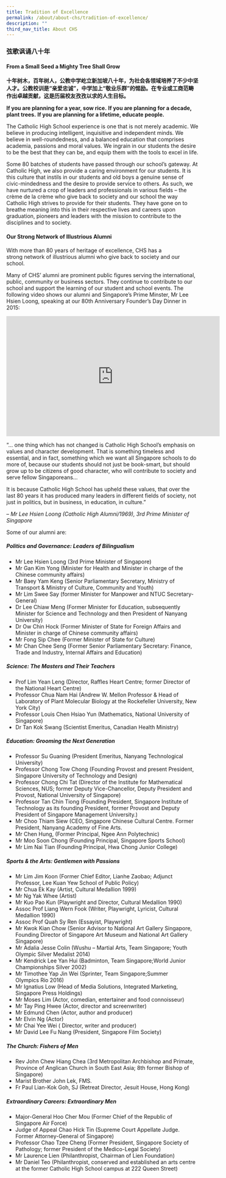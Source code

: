 ```yaml
---
title: Tradition of Excellence
permalink: /about/about-chs/tradition-of-excellence/
description: ""
third_nav_title: About CHS
---
```

### 弦歌讽诵八十年


#### From a Small Seed a Mighty Tree Shall Grow


**十年树木，百年树人，公教中学屹立新加坡八十年，为社会各领域培养了不少中坚人才。公教校训是“亲爱忠诚”，中学加上“敬业乐群”的惕励。在专业或工商范畴作出卓越贡献，这是历届校友孜孜以求的人生目标。**

**If you are planning for a year, sow rice.** **If you are planning for a decade, plant trees.** **If you are planning for a lifetime, educate people.**

The Catholic High School experience is one that is not merely academic. We believe in producing intelligent, inquisitive and independent minds. We believe in well-roundedness, and a balanced education that comprises academia, passions and moral values. We ingrain in our students the desire to be the best that they can be, and equip them with the tools to excel in life.

Some 80 batches of students have passed through our school’s gateway. At Catholic High, we also provide a caring environment for our students. It is this culture that instils in our students and old boys a genuine sense of civic-mindedness and the desire to provide service to others. As such, we have nurtured a crop of leaders and professionals in various fields – the crème de la crème who give back to society and our school the way Catholic High strives to provide for their students. They have gone on to breathe meaning into this in their respective lives and careers upon graduation, pioneers and leaders with the mission to contribute to the disciplines and to society.

#### Our Strong Network of Illustrious Alumni

With more than 80 years of heritage of excellence, CHS has a strong network of illustrious alumni who give back to society and our school.

Many of CHS’ alumni are prominent public figures serving the international, public, community or business sectors. They continue to contribute to our school and support the learning of our student and school events. The following video shows our alumni and Singapore’s Prime Minster, Mr Lee Hsien Loong, speaking at our 80th Anniversary Founder’s Day Dinner in 2015:

<iframe width="560" height="315" src="https://www.youtube.com/embed/HJBX1WOUcjI" title="YouTube video player" frameborder="0" allow="accelerometer; autoplay; clipboard-write; encrypted-media; gyroscope; picture-in-picture" allowfullscreen></iframe>

“… one thing which has not changed is Catholic High School’s emphasis on values and character development. That is something timeless and essential, and in fact, something which we want all Singapore schools to do more of, because our students should not just be book-smart, but should grow up to be citizens of good character, who will contribute to society and serve fellow Singaporeans…

It is because Catholic High School has upheld these values, that over the last 80 years it has produced many leaders in different fields of society, not just in politics, but in business, in education, in culture.”

– _Mr Lee Hsien Loong (Catholic High Alumni/1969), 3rd Prime Minister of Singapore_

Some of our alumni are:

##### Politics and Governance: Leaders of Bilingualism

*   Mr Lee Hsien Loong (3rd Prime Minister of Singapore)
*   Mr Gan Kim Yong (Minister for Health and Minister in charge of the Chinese community affairs)
*   Mr Baey Yam Keng (Senior Parliamentary Secretary, Ministry of Transport & Ministry of Culture, Community and Youth)
*   Mr Lim Swee Say (former Minister for Manpower and NTUC Secretary-General)
*   Dr Lee Chiaw Meng (Former Minister for Education, subsequently Minister for Science and Technology and then President of Nanyang University)
*   Dr Ow Chin Hock (Former Minister of State for Foreign Affairs and Minister in charge of Chinese community affairs)
*   Mr Fong Sip Chee (Former Minister of State for Culture)
*   Mr Chan Chee Seng (Former Senior Parliamentary Secretary: Finance, Trade and Industry, Internal Affairs and Education)

##### Science: The Masters and Their Teachers

*   Prof Lim Yean Leng (Director, Raffles Heart Centre; former Director of the National Heart Centre)
*   Professor Chua Nam Hai (Andrew W. Mellon Professor & Head of Laboratory of Plant Molecular Biology at the Rockefeller University, New York City)
*   Professor Louis Chen Hsiao Yun (Mathematics, National University of Singapore)
*   Dr Tan Kok Swang (Scientist Emeritus, Canadian Health Ministry)

##### Education: Grooming the Next Generation

*   Professor Su Guaning (President Emeritus, Nanyang Technological University)
*   Professor Chong Tow Chong (Founding Provost and present President, Singapore University of Technology and Design)
*   Professor Chong Chi Tat (Director of the Institute for Mathematical Sciences, NUS; former Deputy Vice-Chancellor, Deputy President and Provost, National University of Singapore)
*   Professor Tan Chin Tiong (Founding President, Singapore Institute of Technology as its founding President, former Provost and Deputy President of Singapore Management University.)
*   Mr Choo Thiam Siew (CEO, Singapore Chinese Cultural Centre. Former President, Nanyang Academy of Fine Arts.
*   Mr Chen Hung, (Former Principal, Ngee Ann Polytechnic)
*   Mr Moo Soon Chong (Founding Principal, Singapore Sports School)
*   Mr Lim Nai Tian (Founding Principal, Hwa Chong Junior College)

##### Sports & the Arts: Gentlemen with Passions

*   Mr Lim Jim Koon (Former Chief Editor, Lianhe Zaobao; Adjunct Professor, Lee Kuan Yew School of Public Policy)
*   Mr Chua Ek Kay (Artist, Cultural Medallion 1999)
*   Mr Ng Yak Whee (Artist)
*   Mr Kuo Pao Kun (Playwright and Director, Cultural Medallion 1990)
*   Assoc Prof Liang Wern Fook (Writer, Playwright, Lyricist, Cultural Medallion 1990)
*   Assoc Prof Quah Sy Ren (Essayist, Playwright)
*   Mr Kwok Kian Chow (Senior Advisor to National Art Gallery Singapore, Founding Director of Singapore Art Museum and National Art Gallery Singapore)
*   Mr Adalia Jesse Colin (Wushu – Martial Arts, Team Singapore; Youth Olympic Silver Medalist 2014)
*   Mr Kendrick Lee Yan Hui (Badminton, Team Singapore;World Junior Championships Silver 2002)
*   Mr Timothee Yap Jin Wei (Sprinter, Team Singapore;Summer Olympics Rio 2016)
*   Mr Ignatius Low (Head of Media Solutions, Integrated Marketing, Singapore Press Holdings)
*   Mr Moses Lim (Actor, comedian, entertainer and food connoisseur)
*   Mr Tay Ping Hwee (Actor, director and screenwriter)
*   Mr Edmund Chen (Actor, author and producer)
*   Mr Elvin Ng (Actor)
*   Mr Chai Yee Wei ( Director, writer and producer)
*   Mr David Lee Fu Nang (President, Singapore Film Society)

##### The Church: Fishers of Men

*   Rev John Chew Hiang Chea (3rd Metropolitan Archbishop and Primate, Province of Anglican Church in South East Asia; 8th former Bishop of Singapore)
*   Marist Brother John Lek, FMS.
*   Fr Paul Lian-Kok Goh, SJ (Retreat Director, Jesuit House, Hong Kong)

##### Extraordinary Careers: Extraordinary Men

*   Major-General Hoo Cher Mou (Former Chief of the Republic of Singapore Air Force)
*   Judge of Appeal Chao Hick Tin (Supreme Court Appellate Judge. Former Attorney-General of Singapore)
*   Professor Chao Tzee Cheng (Former President, Singapore Society of Pathology; former President of the Medico-Legal Society)
*   Mr Laurence Lien (Philanthropist, Chairman of Lien Foundation)
*   Mr Daniel Teo (Philanthropist, conserved and established an arts centre at the former Catholic High School campus at 222 Queen Street)